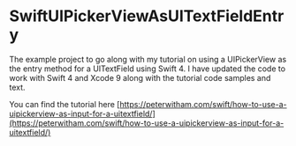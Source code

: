 # SwiftUIPickerViewAsUITextFieldEntry

The example project to go along with my tutorial on using a UIPickerView as the entry method for a UITextField using Swift 4.
I have updated the code to work with Swift 4 and Xcode 9 along with the tutorial code samples and text.

You can find the tutorial here [https://peterwitham.com/swift/how-to-use-a-uipickerview-as-input-for-a-uitextfield/](https://peterwitham.com/swift/how-to-use-a-uipickerview-as-input-for-a-uitextfield/)
